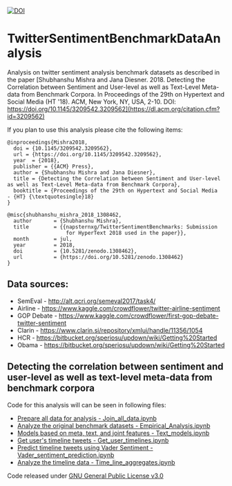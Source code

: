 [![DOI](https://zenodo.org/badge/132860088.svg)](https://zenodo.org/badge/latestdoi/132860088)

# TwitterSentimentBenchmarkDataAnalysis
Analysis on twitter sentiment analysis benchmark datasets as described in the paper [Shubhanshu Mishra and Jana Diesner. 2018. Detecting the Correlation between Sentiment and User-level as well as Text-Level Meta-data from Benchmark Corpora. In Proceedings of the 29th on Hypertext and Social Media (HT '18). ACM, New York, NY, USA, 2-10. DOI: https://doi.org/10.1145/3209542.3209562](https://dl.acm.org/citation.cfm?id=3209562)

If you plan to use this analysis please cite the following items:
```
@inproceedings{Mishra2018,
  doi = {10.1145/3209542.3209562},
  url = {https://doi.org/10.1145/3209542.3209562},
  year  = {2018},
  publisher = {{ACM} Press},
  author = {Shubhanshu Mishra and Jana Diesner},
  title = {Detecting the Correlation between Sentiment and User-level as well as Text-Level Meta-data from Benchmark Corpora},
  booktitle = {Proceedings of the 29th on Hypertext and Social Media  - {HT} {\textquotesingle}18}
}

@misc{shubhanshu_mishra_2018_1308462,
  author       = {Shubhanshu Mishra},
  title        = {{napsternxg/TwitterSentimentBenchmarks: Submission 
                   for HyperText 2018 used in the paper}},
  month        = jul,
  year         = 2018,
  doi          = {10.5281/zenodo.1308462},
  url          = {https://doi.org/10.5281/zenodo.1308462}
}
```

## Data sources:
* SemEval - http://alt.qcri.org/semeval2017/task4/
* Airline - https://www.kaggle.com/crowdflower/twitter-airline-sentiment
* GOP Debate - https://www.kaggle.com/crowdflower/first-gop-debate-twitter-sentiment
* Clarin - https://www.clarin.si/repository/xmlui/handle/11356/1054 
* HCR - https://bitbucket.org/speriosu/updown/wiki/Getting%20Started
* Obama - https://bitbucket.org/speriosu/updown/wiki/Getting%20Started

## Detecting the correlation between sentiment and user-level as well as text-level meta-data from benchmark corpora

Code for this analysis will can be seen in following files:
* [Prepare all data for analysis - Join_all_data.ipynb](./Join_all_data.ipynb)
* [Analyze the original benchmark datasets - Empirical_Analysis.ipynb](./Empirical_Analysis.ipynb)
* [Models based on meta, text, and joint features - Text_models.ipynb](./Text_models.ipynb)
* [Get user's timeline tweets - Get_user_timelines.ipynb](./Get_user_timelines.ipynb)
* [Predict timeline tweets using Vader Sentiment - Vader_sentiment_prediction.ipynb](./Vader_sentiment_prediction.ipynb)
* [Analyze the timeline data - Time_line_aggregates.ipynb](./Time_line_aggregates.ipynb)

Code released under [GNU General Public License v3.0](./LICENSE)
